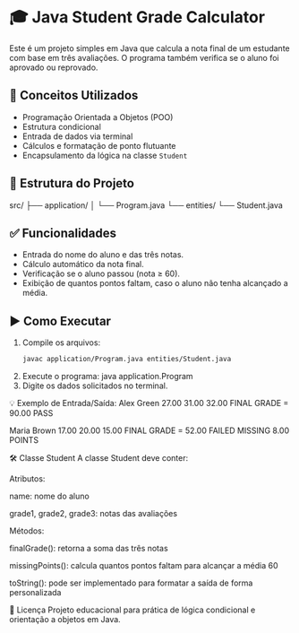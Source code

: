 # 🎓 Java Student Grade Calculator

Este é um projeto simples em Java que calcula a nota final de um estudante com base em três avaliações. O programa também verifica se o aluno foi aprovado ou reprovado.

## 🧠 Conceitos Utilizados

- Programação Orientada a Objetos (POO)
- Estrutura condicional
- Entrada de dados via terminal
- Cálculos e formatação de ponto flutuante
- Encapsulamento da lógica na classe `Student`

## 📂 Estrutura do Projeto
src/
├── application/
│ └── Program.java
└── entities/
└── Student.java
## ✅ Funcionalidades

- Entrada do nome do aluno e das três notas.
- Cálculo automático da nota final.
- Verificação se o aluno passou (nota ≥ 60).
- Exibição de quantos pontos faltam, caso o aluno não tenha alcançado a média.

## ▶️ Como Executar

1. Compile os arquivos:
   ```bash
   javac application/Program.java entities/Student.java
2. Execute o programa:
   java application.Program
3. Digite os dados solicitados no terminal.

💡 Exemplo de Entrada/Saída:
    Alex Green
  27.00
  31.00
  32.00
  FINAL GRADE = 90.00
  PASS

  Maria Brown
  17.00
  20.00
  15.00
  FINAL GRADE = 52.00
  FAILED
  MISSING 8.00 POINTS

🛠️ Classe Student
A classe Student deve conter:

Atributos:

name: nome do aluno

grade1, grade2, grade3: notas das avaliações

Métodos:

finalGrade(): retorna a soma das três notas

missingPoints(): calcula quantos pontos faltam para alcançar a média 60

toString(): pode ser implementado para formatar a saída de forma personalizada

📄 Licença
Projeto educacional para prática de lógica condicional e orientação a objetos em Java.
